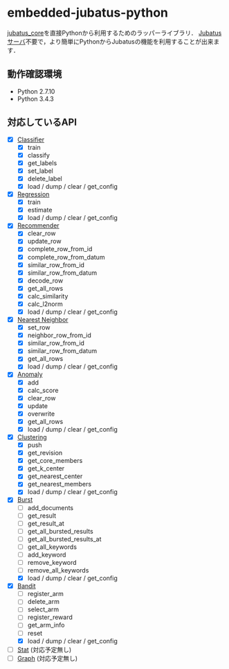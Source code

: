 # embedded-jubatus-python

[jubatus_core](https://github.com/jubatus/jubatus_core)を直接Pythonから利用するためのラッパーライブラリ．
[Jubatusサーバ](https://github.com/jubatus/jubatus)不要で，より簡単にPythonからJubatusの機能を利用することが出来ます．

## 動作確認環境

* Python 2.7.10
* Python 3.4.3

## 対応しているAPI

- [X] [Classifier](http://jubat.us/ja/api_classifier.html)
  - [X] train
  - [X] classify
  - [X] get_labels
  - [X] set_label
  - [X] delete_label
  - [X] load / dump / clear / get_config
- [X] [Regression](http://jubat.us/ja/api_regression.html)
  - [X] train
  - [X] estimate
  - [X] load / dump / clear / get_config
- [X] [Recommender](http://jubat.us/ja/api_recommender.html)
  - [X] clear_row
  - [X] update_row
  - [X] complete_row_from_id
  - [X] complete_row_from_datum
  - [X] similar_row_from_id
  - [X] similar_row_from_datum
  - [X] decode_row
  - [X] get_all_rows
  - [X] calc_similarity
  - [X] calc_l2norm
  - [X] load / dump / clear / get_config
- [X] [Nearest Neighbor](http://jubat.us/ja/api_nearest_neighbor.html)
  - [X] set_row
  - [X] neighbor_row_from_id
  - [X] similar_row_from_id
  - [X] similar_row_from_datum
  - [X] get_all_rows
  - [X] load / dump / clear / get_config
- [X] [Anomaly](http://jubat.us/ja/api_anomaly.html)
  - [X] add
  - [X] calc_score
  - [X] clear_row
  - [X] update
  - [X] overwrite
  - [X] get_all_rows
  - [X] load / dump / clear / get_config
- [X] [Clustering](http://jubat.us/ja/api_clustering.html)
  - [X] push
  - [X] get_revision
  - [X] get_core_members
  - [X] get_k_center
  - [X] get_nearest_center
  - [X] get_nearest_members
  - [X] load / dump / clear / get_config
- [X] [Burst](http://jubat.us/ja/api_burst.html)
  - [ ] add_documents
  - [ ] get_result
  - [ ] get_result_at
  - [ ] get_all_bursted_results
  - [ ] get_all_bursted_results_at
  - [ ] get_all_keywords
  - [ ] add_keyword
  - [ ] remove_keyword
  - [ ] remove_all_keywords
  - [X] load / dump / clear / get_config
- [X] [Bandit](http://jubat.us/ja/api_bandit.html)
  - [ ] register_arm
  - [ ] delete_arm
  - [ ] select_arm
  - [ ] register_reward
  - [ ] get_arm_info
  - [ ] reset
  - [X] load / dump / clear / get_config
- [ ] [Stat](http://jubat.us/ja/api_stat.html) (対応予定無し)
- [ ] [Graph](http://jubat.us/ja/api_graph.html) (対応予定無し)
